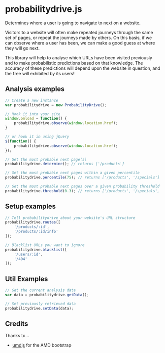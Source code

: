 probabilitydrive.js
======

Determines where a user is going to navigate to next on a website.

Visitors to a website will often make repeated journeys through the same set of pages, or repeat the journeys made by others. On this basis, if we can observe where a user has been, we can make a good guess at where they will go next.

This library will help to analyse which URLs have been visited previously and to make probabilistic predictions based on that knowledge. The accuracy of these predictions will depend upon the website in question, and the free will exhibited by its users!

## Analysis examples
```js
// Create a new instance
var probabilitydrive = new ProbabilityDrive();

// Hook it into your site
window.onload = function() {
    probabilitydrive.observe(window.location.href);
}

// or hook it in using jQuery
$(function() {
    probabilitydrive.observe(window.location.href);
});

// Get the most probable next page(s)
probabilitydrive.determine(); // returns ['/products']

// Get the most probable next pages within a given percentile
probabilitydrive.percentile(75); // returns ['/products', '/specials']

// Get the most probable next pages over a given probability threshold
probabilitydrive.threshold(0.3); // returns ['/products', '/specials', '/help']
```

## Setup examples

```js
// Tell probabilitydrive about your website's URL structure
probabilitydrive.routes([
    '/products/:id',
    '/products/:id/info'
]);

// Blacklist URLs you want to ignore
probabilitydrive.blacklist([
    '/users/:id',
    '/404'
]);
```

## Util Examples

```js
// Get the current analysis data
var data = probabilitydrive.getData();

// Set previously retrieved data
probabilitydrive.setData(data);
```

## Credits
Thanks to...
* [umdjs](https://github.com/umdjs/umd) for the AMD bootstrap
